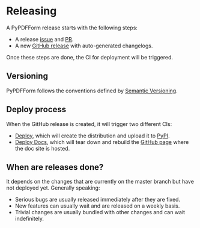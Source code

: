 # Releasing

A PyPDFForm release starts with the following steps:

* A release [issue](https://github.com/chinapandaman/PyPDFForm/issues/686) and [PR](https://github.com/chinapandaman/PyPDFForm/pull/687).
* A new [GitHub release](https://github.com/chinapandaman/PyPDFForm/releases) with auto-generated changelogs.

Once these steps are done, the CI for deployment will be triggered.

## Versioning

PyPDFForm follows the conventions defined by [Semantic Versioning](https://semver.org/).

## Deploy process

When the GitHub release is created, it will trigger two different CIs:

* [Deploy](https://github.com/chinapandaman/PyPDFForm/actions/workflows/python-publish.yml), which will create the distribution and upload it to [PyPI](https://pypi.org/project/PyPDFForm/).
* [Deploy Docs](https://github.com/chinapandaman/PyPDFForm/actions/workflows/deploy-docs.yml), which will tear down and rebuild the [GitHub page](https://chinapandaman.github.io/PyPDFForm/) where the doc site is hosted.

## When are releases done?

It depends on the changes that are currently on the master branch but have not deployed yet. Generally speaking:

* Serious bugs are usually released immediately after they are fixed.
* New features can usually wait and are released on a weekly basis.
* Trivial changes are usually bundled with other changes and can wait indefinitely.
